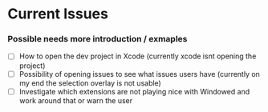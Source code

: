 # Current Issues

### Possible needs more introduction / exmaples


- [ ] How to open the dev project in Xcode (currently xcode isnt opening the project)
- [ ] Possibility of opening issues to see what issues users have (currently on my end the selection overlay is not usable)
- [ ] Investigate which extensions are not playing nice with Windowed and work around that or warn the user
